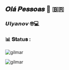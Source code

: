 <h2 align="left">𝑶𝒍𝒂́ 𝑷𝒆𝒔𝒔𝒐𝒂𝒔 👋 🇧🇷</h2>
<h3 align="left">𝙐𝙡𝙮𝙖𝙣𝙤𝙫 🤓💻</h3>
 
<h3 align="left">📊 𝐒𝐭atu𝐬 :</h3>
<p>&nbsp;<img align="left" src="https://github-readme-stats.vercel.app/api?username=Labashm&show_icons=true&theme=radical" alt="gilmar" /></p>
<p><img align="center" src="https://github-readme-stats.vercel.app/api/top-langs?username=Labashm&show_icons=true&theme=radical" alt="gilmar" /></p>
